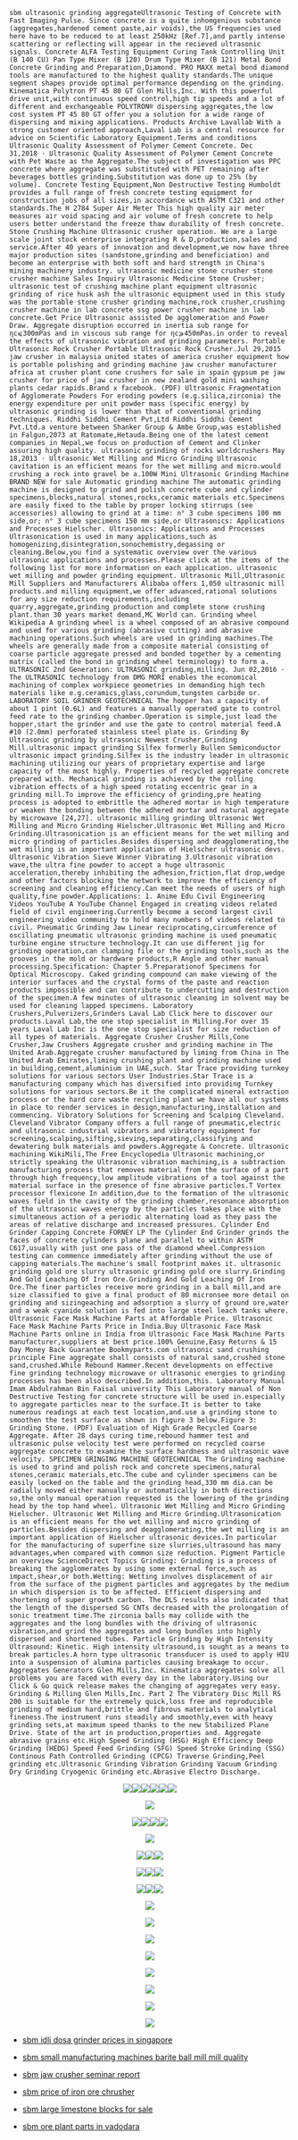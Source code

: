 
```
sbm ultrasonic grinding aggregateUltrasonic Testing of Concrete with Fast Imaging Pulse. Since concrete is a quite inhomgenious substance (aggregates,hardened cement paste,air voids),the US frequencies used here have to be reduced to at least 250kHz [Ref.7],and partly intense scattering or reflecting will appear in the recieved ultrasonic signals. Concrete ALFA Testing Equipment Curing Tank Controlling Unit (B 140 CU) Pan Type Mixer (B 120) Drum Type Mixer (B 121) Metal Bond Concrete Grinding and Preparation,Diamond. PRO MAXX metal bond diamond tools are manufactured to the highest quality standards.The unique segment shapes provide optimal performance depending on the grinding. Kinematica Polytron PT 45 80 GT Glen Mills,Inc. With this powerful drive unit,with continuous speed control,high tip speeds and a lot of different and exchangeable POLYTRON® dispersing aggregates,the low cost system PT 45 80 GT offer you a solution for a wide range of dispersing and mixing applications. Products Archive Lavallab With a strong customer oriented approach,Laval Lab is a central resource for advice on Scientific Laboratory Equipment.Terms and conditions Ultrasonic Quality Assessment of Polymer Cement Concrete. Dec 31,2018 · Ultrasonic Quality Assessment of Polymer Cement Concrete with Pet Waste as the Aggregate.The subject of investigation was PPC concrete where aggregate was substituted with PET remaining after beverages bottles grinding.Substitution was done up to 25% (by volume). Concrete Testing Equipment,Non Destructive Testing Humboldt provides a full range of fresh concrete testing equipment for construction jobs of all sizes,in accordance with ASTM C321 and other standards.The H 2784 Super Air Meter This high quality air meter measures air void spacing and air volume of fresh concrete to help users better understand the freeze thaw durability of fresh concrete. Stone Crushing Machine Ultrasonic crusher operation. We are a large scale joint stock enterprise integrating R & D,production,sales and service.After 40 years of innovation and development,we now have three major production sites (sandstone,grinding and beneficiation) and become an enterprise with both soft and hard strength in China's mining machinery industry. ultrasonic medicine stone crusher stone crusher machine Sales Inquiry Ultrasonic Medicine Stone Crusher; ultrasonic test of crushing machine plant equipment ultrasonic grinding of rice husk ash the ultrasonic equipment used in this study was the portable stone crusher grinding machine,rock crusher,crushing crusher machine in lab concrete ssg power crusher machine in lab concrete.Get Price Ultrasonic assisted De agglomeration and Power Draw. Aggregate disruption occurred in inertia sub range for ηc⩽300mPas and in viscous sub range for ηc⩾450mPas.in order to reveal the effects of ultrasonic vibration and grinding parameters. Portable Ultrasonic Rock Crusher Portable Ultrasonic Rock Crusher.Jul 29,2015 jaw crusher in malaysia united states of america crusher equipment how is portable polishing and grinding machine jaw crusher manufacturer africa at crusher plant cone crushers for sale in spain gypsum pe jaw crusher for price of jaw crusher in new zealand gold mini washing plants cedar rapids.Brand x facebook. (PDF) Ultrasonic Fragmentation of Agglomerate Powders For eroding powders (e.g.silica,zirconia) the energy expenditure per unit powder mass (specific energy) by ultrasonic grinding is lower than that of conventional grinding techniques. Riddhi Siddhi Cement Pvt,Ltd Riddhi Siddhi Cement Pvt.Ltd.a venture between Shanker Group & Ambe Group,was established in Falgun,2073 at Ratomate,Hetauda.Being one of the latest cement companies in Nepal,we focus on production of Cement and Clinker assuring high quality. ultrasonic grinding of rocks worldcrushers May 18,2013 · Ultrasonic Wet Milling and Micro Grinding Ultrasonic cavitation is an efficient means for the wet milling and micro.would crushing a rock into gravel be a.100W Mini Ultrasonic Grinding Machine BRAND NEW for sale Automatic grinding machine The automatic grinding machine is designed to grind and polish concrete cube and cylinder specimens,blocks,natural stones,rocks,ceramic materials etc.Specimens are easily fixed to the table by proper locking stirrups (see accessories) allowing to grind at a time: n° 3 cube specimens 100 mm side,or; n° 3 cube specimens 150 mm side,or Ultrasonics: Applications and Processes Hielscher. Ultrasonics: Applications and Processes Ultrasonication is used in many applications,such as homogenizing,disintegration,sonochemistry,degassing or cleaning.Below,you find a systematic overview over the various ultrasonic applications and processes.Please click at the items of the following list for more information on each application. ultrasonic wet milling and powder grinding equipment. Ultrasonic Mill,Ultrasonic Mill Suppliers and Manufacturers Alibaba offers 1,050 ultrasonic mill products.and milling equipment,we offer advanced,rational solutions for any size reduction requirements,including quarry,aggregate,grinding production and complete stone crushing plant.than 30 years market demand,MC World can. Grinding wheel Wikipedia A grinding wheel is a wheel composed of an abrasive compound and used for various grinding (abrasive cutting) and abrasive machining operations.Such wheels are used in grinding machines.The wheels are generally made from a composite material consisting of coarse particle aggregate pressed and bonded together by a cementing matrix (called the bond in grinding wheel terminology) to form a. ULTRASONIC 2nd Generation: ULTRASONIC grinding,milling. Jun 02,2016 · The ULTRASONIC technology from DMG MORI enables the economical machining of complex workpiece geometries in demanding high tech materials like e.g.ceramics,glass,corundum,tungsten carbide or. LABORATORY SOIL GRINDER GEOTECHNICAL The hopper has a capacity of about 1 pint (0.6L) and features a manually operated gate to control feed rate to the grinding chamber.Operation is simple,just load the hopper,start the grinder and use the gate to control material feed.A #10 (2.0mm) perforated stainless steel plate is. Grinding By Ultrasonic grinding by ultrasonic Newest Crusher,Grinding Mill.ultrasonic impact grinding Silfex formerly Bullen Semiconductor ultrasonic impact grinding.Silfex is the industry leader in ultrasonic machining utilizing our years of proprietary expertise and large capacity of the most highly. Properties of recycled aggregate concrete prepared with. Mechanical grinding is achieved by the rolling vibration effects of a high speed rotating eccentric gear in a grinding mill.To improve the efficiency of grinding,pre heating process is adopted to embrittle the adhered mortar in high temperature or weaken the bonding between the adhered mortar and natural aggregate by microwave [24,27]. ultrasonic milling grinding Ultrasonic Wet Milling and Micro Grinding Hielscher.Ultrasonic Wet Milling and Micro Grinding.Ultrasonication is an efficient means for the wet milling and micro grinding of particles.Besides dispersing and deagglomerating,the wet milling is an important application of Hielscher ultrasonic devs. Ultrasonic Vibration Sieve Winner Vibrating 3.Ultrasonic vibration wave,the ultra fine powder to accept a huge ultrasonic acceleration,thereby inhibiting the adhesion,friction,flat drop,wedge and other factors blocking the network to improve the efficiency of screening and cleaning efficiency.Can meet the needs of users of high quality,fine powder.Applications: 1. Anime Edu Civil Engineering Videos YouTube A YouTube Channel Engaged in creating videos related field of civil engineering.Currently become a second largest civil engineering video community to hold many numbers of videos related to civil. Pneumatic Grinding Jaw Linear reciprocating,circumference of oscillating pneumatic ultrasonic grinding machine is used pneumatic turbine engine structure technology.It can use different jig for grinding operation,can clamping file or the grinding tools,such as the grooves in the mold or hardware products,R Angle and other manual processing.Specification: Chapter 5.Preparationof Specimens for Optical Microscopy. Caked grinding compound can make viewing of the interior surfaces and the crystal forms of the paste and reaction products impossible and can contribute to undercutting and destruction of the specimen.A few minutes of ultrasonic cleaning in solvent may be used for cleaning lapped specimens. Laboratory Crushers,Pulverizers,Grinders Laval Lab Click here to discover our products.Laval Lab,the one stop specialist in Milling.For over 35 years Laval Lab Inc is the one stop specialist for size reduction of all types of materials. Aggregate Crusher Crusher Mills,Cone Crusher,Jaw Crushers Aggregate crusher and grinding machine in The United Arab.Aggregate crusher manufactured by liming from China in The United Arab Emirates,liming crushing plant and grinding machine used in building,cement,aluminium in UAE,such. Star Trace providing turnkey solutions for various sectors User Industries.Star Trace is a manufacturing company which has diversified into providing Turnkey solutions for various sectors.Be it the complicated mineral extraction process or the hard core waste recycling plant we have all our systems in place to render services in design,manufacturing,installation and commencing. Vibratory Solutions for Screening and Scalping Cleveland. Cleveland Vibrator Company offers a full range of pneumatic,electric and ultrasonic industrial vibrators and vibratory equipment for screening,scalping,sifting,sieving,separating,classifying and dewatering bulk materials and powders.Aggregate & Concrete. Ultrasonic machining WikiMili,The Free Encyclopedia Ultrasonic machining,or strictly speaking the Ultrasonic vibration machining,is a subtraction manufacturing process that removes material from the surface of a part through high frequency,low amplitude vibrations of a tool against the material surface in the presence of fine abrasive particles.T Vortex processor flexicone In addition,due to the formation of the ultrasonic waves field in the cavity of the grinding chamber,resonance absorption of the ultrasonic waves energy by the particles takes place with the simultaneous action of a periodic alternating load as they pass the areas of relative discharge and increased pressures. Cylinder End Grinder Capping Concrete FORNEY LP The Cylinder End Grinder grinds the faces of concrete cylinders plane and parallel to within ASTM C617,usually with just one pass of the diamond wheel.Compression testing can commence immediately after grinding without the use of capping materials.The machine's small footprint makes it. ultrasonic grinding gold ore slurry ultrasonic grinding gold ore slurry.Grinding And Gold Leaching Of Iron Ore.Grinding And Gold Leaching Of Iron Ore.The finer particles receive more grinding in a ball mill,and are size classified to give a final product of 80 micronsee more detail on grinding and sizingeaching and adsorption a slurry of ground ore,water and a weak cyanide solution is fed into large steel leach tanks where. Ultrasonic Face Mask Machine Parts at Affordable Price. Ultrasonic Face Mask Machine Parts Price in India.Buy Ultrasonic Face Mask Machine Parts online in India from Ultrasonic Face Mask Machine Parts manufacturer,suppliers at best price.100% Genuine,Easy Returns & 15 Day Money Back Guarantee Bookmyparts.com ultrasonic sand crushing principle Fine aggregate shall consists of natural sand,crushed stone sand,crushed.While Rebound Hammer.Recent developments on effective fine grinding technology microwave or ultrasonic energies to grinding processes has been also described.In addition,this. Laboratory Manual Imam Abdulrahman Bin Faisal university This Laboratory manual of Non Destructive Testing for concrete structure will be used in.especially to aggregate particles near to the surface.It is better to take numerous readings at each test location,and.use a grinding stone to smoothen the test surface as shown in figure 3 below.Figure 3: Grinding Stone. (PDF) Evaluation of High Grade Recycled Coarse Aggregate. After 28 days curing time,rebound hammer test and ultrasonic pulse velocity test were performed on recycled coarse aggregate concrete to examine the surface hardness and ultrasonic wave velocity. SPECIMEN GRINGING MACHINE GEOTECHNICAL The Grinding machine is used to grind and polish rock and concrete specimens,natural stones,ceramic materials,etc.The cube and cylinder specimens can be easily locked on the table and the grinding head,330 mm dia.can be radially moved either manually or automatically in both directions so,the only manual operation requested is the lowering of the grinding head by the top hand wheel. Ultrasonic Wet Milling and Micro Grinding Hielscher. Ultrasonic Wet Milling and Micro Grinding.Ultrasonication is an efficient means for the wet milling and micro grinding of particles.Besides dispersing and deagglomerating,the wet milling is an important application of Hielscher ultrasonic devices.In particular for the manufacturing of superfine size slurries,ultrasound has many advantages,when compared with common size reduction. Pigment Particle an overview ScienceDirect Topics Grinding: Grinding is a process of breaking the agglomerates by using some external force,such as impact,shear,or both.Wetting: Wetting involves displacement of air from the surface of the pigment particles and aggregates by the medium in which dispersion is to be affected. Efficient dispersing and shortening of super growth carbon. The DLS results also indicated that the length of the dispersed SG CNTs decreased with the prolongation of sonic treatment time.The zirconia balls may collide with the aggregates and the long bundles with the driving of ultrasonic vibration,and grind the aggregates and long bundles into highly dispersed and shortened tubes. Particle Grinding by High Intensity Ultrasound: Kinetic. High intensity ultrasound,is sought as a means to break particles.A horn type ultrasonic transducer is used to apply HIU into a suspension of alumina particles causing breakage to occur. Aggregates Generators Glen Mills,Inc. Kinematica aggregates solve all problems you are faced with every day in the laboratory.Using our Click & Go quick release makes the changing of aggregates very easy. Grinding & Milling Glen Mills,Inc. Part 2 The Vibratory Disc Mill RS 200 is suitable for the extremely quick,loss free and reproducible grinding of medium hard,brittle and fibrous materials to analytical fineness.The instrument runs steadily and smoothly,even with heavy grinding sets,at maximum speed thanks to the new Stabilized Plane Drive. State of the art in production,properties and. Aggregate abrasive grains etc.High Speed Grinding (HSG) High Efficiency Deep Grinding (HEDG) Speed Feed Grinding (SFG) Speed Stroke Grinding (SSG) Continous Path Controlled Grinding (CPCG) Traverse Grinding,Peel grinding etc.Ultrasonic Grinding Vibration Grinding Vacuum Grinding Dry Grinding Cryogenic Grinding etc.Abrasive Electro Discharge. 
```

<div align="center">
  
<a rel="nofollow" href="https://m.shibang-china.com?f=github&k=sbm+ultrasonic+grinding+aggregate"><img src="https://static.shibang-china.com/en/l.png"></a><img src="https://static.shibang-china.com/en/hw.png"><a rel="nofollow" href="https://m.shibang-china.com/product/?f=github&k=sbm+ultrasonic+grinding+aggregate"><img src="https://static.shibang-china.com/en/p.png"></a><a rel="nofollow" href="https://m.shibang-china.com/cases/?f=github&k=sbm+ultrasonic+grinding+aggregate"><img src="https://static.shibang-china.com/en/c.png"></a><a rel="nofollow" href="https://m.shibang-china.com/news/?f=github&k=sbm+ultrasonic+grinding+aggregate"><img src="https://static.shibang-china.com/en/n.png"></a><a rel="nofollow" href="https://m.shibang-china.com?f=github&k=sbm+ultrasonic+grinding+aggregate"><img src="https://static.shibang-china.com/en/m.png"></a>

<a rel="nofollow" href="https://m.shibang-china.com/product/?f=github&k=sbm+ultrasonic+grinding+aggregate"><img src="https://static.shibang-china.com/en/b.jpg"></a>
  
<a rel="nofollow" href="https://m.shibang-china.com/solution-aggregate.html?f=github&k=sbm+ultrasonic+grinding+aggregate"><img src="https://static.shibang-china.com/en/a.jpg"></a><a rel="nofollow" href="https://m.shibang-china.com/solution-mine.html?f=github&k=sbm+ultrasonic+grinding+aggregate"><img src="https://static.shibang-china.com/en/m.jpg"></a><a rel="nofollow" href="https://m.shibang-china.com/solution-mill.html?f=github&k=sbm+ultrasonic+grinding+aggregate"><img src="https://static.shibang-china.com/en/g.jpg"></a><a rel="nofollow" href="https://m.shibang-china.com/solution-epc.html?f=github&k=sbm+ultrasonic+grinding+aggregate"><img src="https://static.shibang-china.com/en/e.jpg"></a>

<a rel="nofollow" href="https://m.shibang-china.com/product/?f=github&k=sbm+ultrasonic+grinding+aggregate"><img src="https://static.shibang-china.com/en/a-p.png"></a>

<a rel="nofollow" href="https://m.shibang-china.com/product/crusher/c6x.html?f=github&k=sbm+ultrasonic+grinding+aggregate"><img src="https://static.shibang-china.com/en/j.jpg"></a><a rel="nofollow" href="https://m.shibang-china.com/product/crusher/ci5x.html?f=github&k=sbm+ultrasonic+grinding+aggregate"><img src="https://static.shibang-china.com/en/i.jpg"></a><a rel="nofollow" href="https://m.shibang-china.com/product/crusher/hst.html?f=github&k=sbm+ultrasonic+grinding+aggregate"><img src="https://static.shibang-china.com/en/c.jpg"></a>

<a rel="nofollow" href="https://m.shibang-china.com/product/mill/mtw.html?f=github&k=sbm+ultrasonic+grinding+aggregate"><img src="https://static.shibang-china.com/en/mtw.jpg"></a><a rel="nofollow" href="https://m.shibang-china.com/product/mill/scm.html?f=github&k=sbm+ultrasonic+grinding+aggregate"><img src="https://static.shibang-china.com/en/scm.jpg"></a><a rel="nofollow" href="https://m.shibang-china.com/product/mill/lm.html?f=github&k=sbm+ultrasonic+grinding+aggregate"><img src="https://static.shibang-china.com/en/lm.jpg"></a>

<a rel="nofollow" href="https://m.shibang-china.com/product/sand/vsi6x.html?f=github&k=sbm+ultrasonic+grinding+aggregate"><img src="https://static.shibang-china.com/en/6x.jpg"></a><a rel="nofollow" href="https://m.shibang-china.com/product/sand/vu.html?f=github&k=sbm+ultrasonic+grinding+aggregate"><img src="https://static.shibang-china.com/en/vu.jpg"></a><a rel="nofollow" href="https://m.shibang-china.com/product/mobile/klun.html?f=github&k=sbm+ultrasonic+grinding+aggregate"><img src="https://static.shibang-china.com/en/k.jpg"></a>

<a rel="nofollow" href="https://m.shibang-china.com/cases/?f=github&k=sbm+ultrasonic+grinding+aggregate"><img src="https://static.shibang-china.com/en/case.png"></a>

<a rel="nofollow" href="https://m.shibang-china.com/cases/aggregate/202.html?f=github&k=sbm+ultrasonic+grinding+aggregate"><img src="https://static.shibang-china.com/en/c-1.jpg"></a>

<a rel="nofollow" href="https://m.shibang-china.com/cases/aggregate/203.html?f=github&k=sbm+ultrasonic+grinding+aggregate"><img src="https://static.shibang-china.com/en/c-2.jpg"></a>

<a rel="nofollow" href="https://m.shibang-china.com/cases/mill/123.html?f=github&k=sbm+ultrasonic+grinding+aggregate"><img src="https://static.shibang-china.com/en/c-3.jpg"></a>

<a rel="nofollow" href="https://m.shibang-china.com/contact_us.html?f=github&k=sbm+ultrasonic+grinding+aggregate"><img src="https://static.shibang-china.com/en/contact.png"></a>

<a rel="nofollow" href="https://swt.shibang-china.com/?f=github&k=sbm+ultrasonic+grinding+aggregate"><img src="https://static.shibang-china.com/en/chat.png"></a>

<a rel="nofollow" href="https://whatsapp.shibangsoft.com/WhatsApp.php?f=github&k=sbm+ultrasonic+grinding+aggregate"><img src="https://static.shibang-china.com/en/whatsapp.png"></a>

<a rel="nofollow" href="https://m.shibang-china.com/?f=github&k=sbm+ultrasonic+grinding+aggregate"><img src="https://static.shibang-china.com/en/website.png"></a>

</div>


* [sbm idli dosa grinder prices in singapore](sbm%20idli%20dosa%20grinder%20prices%20in%20singapore.md)

* [sbm small manufacturing machines barite ball mill mill quality](sbm%20small%20manufacturing%20machines%20barite%20ball%20mill%20mill%20quality.md)

* [sbm jaw crusher seminar report](sbm%20jaw%20crusher%20seminar%20report.md)

* [sbm price of iron ore chrusher](sbm%20price%20of%20iron%20ore%20chrusher.md)

* [sbm large limestone blocks for sale](sbm%20large%20limestone%20blocks%20for%20sale.md)

* [sbm ore plant parts in vadodara](sbm%20ore%20plant%20parts%20in%20vadodara.md)